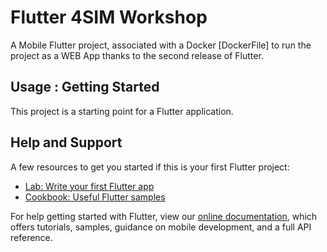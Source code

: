 # Flutter 4SIM Workshop

A Mobile Flutter project, associated with a Docker [DockerFile] to run the project as a WEB App thanks to the second release of Flutter.

## Usage : Getting Started

This project is a starting point for a Flutter application.

## Help and Support

A few resources to get you started if this is your first Flutter project:

- [Lab: Write your first Flutter app](https://flutter.dev/docs/get-started/codelab)
- [Cookbook: Useful Flutter samples](https://flutter.dev/docs/cookbook)

For help getting started with Flutter, view our
[online documentation](https://flutter.dev/docs), which offers tutorials,
samples, guidance on mobile development, and a full API reference.
